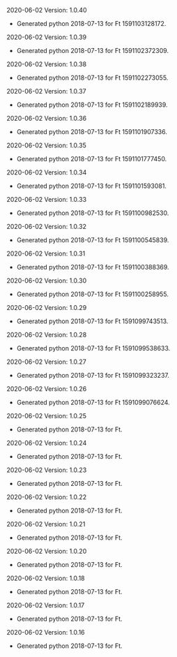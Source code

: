 2020-06-02 Version: 1.0.40
- Generated python 2018-07-13 for Ft 1591103128172.

2020-06-02 Version: 1.0.39
- Generated python 2018-07-13 for Ft 1591102372309.

2020-06-02 Version: 1.0.38
- Generated python 2018-07-13 for Ft 1591102273055.

2020-06-02 Version: 1.0.37
- Generated python 2018-07-13 for Ft 1591102189939.

2020-06-02 Version: 1.0.36
- Generated python 2018-07-13 for Ft 1591101907336.

2020-06-02 Version: 1.0.35
- Generated python 2018-07-13 for Ft 1591101777450.

2020-06-02 Version: 1.0.34
- Generated python 2018-07-13 for Ft 1591101593081.

2020-06-02 Version: 1.0.33
- Generated python 2018-07-13 for Ft 1591100982530.

2020-06-02 Version: 1.0.32
- Generated python 2018-07-13 for Ft 1591100545839.

2020-06-02 Version: 1.0.31
- Generated python 2018-07-13 for Ft 1591100388369.

2020-06-02 Version: 1.0.30
- Generated python 2018-07-13 for Ft 1591100258955.

2020-06-02 Version: 1.0.29
- Generated python 2018-07-13 for Ft 1591099743513.

2020-06-02 Version: 1.0.28
- Generated python 2018-07-13 for Ft 1591099538633.

2020-06-02 Version: 1.0.27
- Generated python 2018-07-13 for Ft 1591099323237.

2020-06-02 Version: 1.0.26
- Generated python 2018-07-13 for Ft 1591099076624.

2020-06-02 Version: 1.0.25
- Generated python 2018-07-13 for Ft.

2020-06-02 Version: 1.0.24
- Generated python 2018-07-13 for Ft.

2020-06-02 Version: 1.0.23
- Generated python 2018-07-13 for Ft.

2020-06-02 Version: 1.0.22
- Generated python 2018-07-13 for Ft.

2020-06-02 Version: 1.0.21
- Generated python 2018-07-13 for Ft.

2020-06-02 Version: 1.0.20
- Generated python 2018-07-13 for Ft.

2020-06-02 Version: 1.0.18
- Generated python 2018-07-13 for Ft.

2020-06-02 Version: 1.0.17
- Generated python 2018-07-13 for Ft.

2020-06-02 Version: 1.0.16
- Generated python 2018-07-13 for Ft.


